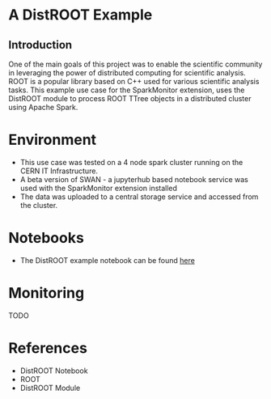 # A DistROOT Example

## Introduction
One of the main goals of this project was to enable the scientific community in leveraging the power of distributed computing for scientific analysis. ROOT is a popular library based on C++ used for various scientific analysis tasks.
This example use case for the SparkMonitor extension, uses the DistROOT module to process ROOT TTree objects in a distributed cluster using Apache Spark.

# Environment
- This use case was tested on a 4 node spark cluster running on the CERN IT Infrastructure.
- A beta version of SWAN - a jupyterhub based notebook service was used with the SparkMonitor extension installed
- The data was uploaded to a central storage service and accessed from the cluster.

# Notebooks 
- The DistROOT example notebook can be found [here](DistROOT.ipynb)

# Monitoring
TODO




# References
- DistROOT Notebook
- ROOT
- DistROOT Module


